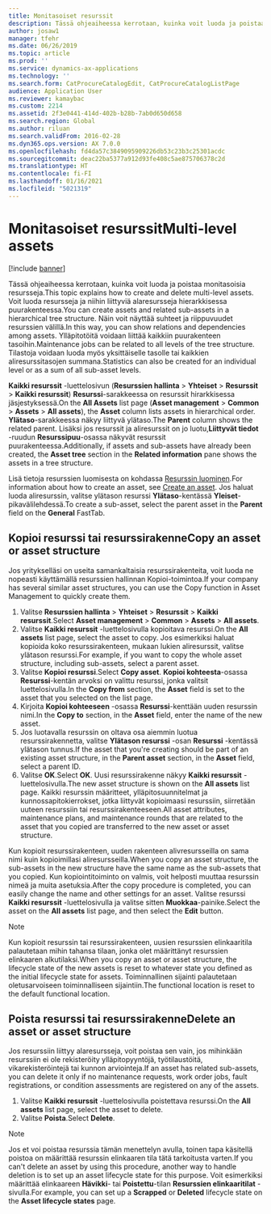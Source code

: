 ```yaml
---
title: Monitasoiset resurssit
description: Tässä ohjeaiheessa kerrotaan, kuinka voit luoda ja poistaa monitasoisia resursseja.
author: josaw1
manager: tfehr
ms.date: 06/26/2019
ms.topic: article
ms.prod: ''
ms.service: dynamics-ax-applications
ms.technology: ''
ms.search.form: CatProcureCatalogEdit, CatProcureCatalogListPage
audience: Application User
ms.reviewer: kamaybac
ms.custom: 2214
ms.assetid: 2f3e0441-414d-402b-b28b-7ab0d650d658
ms.search.region: Global
ms.author: riluan
ms.search.validFrom: 2016-02-28
ms.dyn365.ops.version: AX 7.0.0
ms.openlocfilehash: fd4da57c3849095909226db53c23b3c25301acdc
ms.sourcegitcommit: deac22ba5377a912d93fe408c5ae875706378c2d
ms.translationtype: HT
ms.contentlocale: fi-FI
ms.lasthandoff: 01/16/2021
ms.locfileid: "5021319"
---
```

# <a name="multi-level-assets"></a><span data-ttu-id="2ba49-103">Monitasoiset resurssit</span><span class="sxs-lookup"><span data-stu-id="2ba49-103">Multi-level assets</span></span>

[!include [banner](../../includes/banner.md)]

 

<span data-ttu-id="2ba49-104">Tässä ohjeaiheessa kerrotaan, kuinka voit luoda ja poistaa monitasoisia resursseja.</span><span class="sxs-lookup"><span data-stu-id="2ba49-104">This topic explains how to create and delete multi-level assets.</span></span> <span data-ttu-id="2ba49-105">Voit luoda resursseja ja niihin liittyviä alaresursseja hierarkkisessa puurakenteessa.</span><span class="sxs-lookup"><span data-stu-id="2ba49-105">You can create assets and related sub-assets in a hierarchical tree structure.</span></span> <span data-ttu-id="2ba49-106">Näin voit näyttää suhteet ja riippuvuudet resurssien välillä.</span><span class="sxs-lookup"><span data-stu-id="2ba49-106">In this way, you can show relations and dependencies among assets.</span></span> <span data-ttu-id="2ba49-107">Ylläpitotöitä voidaan liittää kaikkiin puurakenteen tasoihin.</span><span class="sxs-lookup"><span data-stu-id="2ba49-107">Maintenance jobs can be related to all levels of the tree structure.</span></span> <span data-ttu-id="2ba49-108">Tilastoja voidaan luoda myös yksittäiselle tasolle tai kaikkien aliresurssitasojen summana.</span><span class="sxs-lookup"><span data-stu-id="2ba49-108">Statistics can also be created for an individual level or as a sum of all sub-asset levels.</span></span>

<span data-ttu-id="2ba49-109">**Kaikki resurssit** -luettelosivun (**Resurssien hallinta** \> **Yhteiset** \> **Resurssit** \> **Kaikki resurssit**) **Resurssi**-sarakkeessa on resurssit hirarkkisessa jäsjestyksessä.</span><span class="sxs-lookup"><span data-stu-id="2ba49-109">On the **All Assets** list page (**Asset management** \> **Common** \> **Assets** \> **All assets**), the **Asset** column lists assets in hierarchical order.</span></span> <span data-ttu-id="2ba49-110">**Ylätaso**-sarakkeessa näkyy liittyvä ylätaso.</span><span class="sxs-lookup"><span data-stu-id="2ba49-110">The **Parent** column shows the related parent.</span></span> <span data-ttu-id="2ba49-111">Lisäksi jos resurssit ja aliresurssit on jo luotu,**Liittyvät tiedot** -ruudun **Resurssipuu**-osassa näkyvät resurssit puurakenteessa.</span><span class="sxs-lookup"><span data-stu-id="2ba49-111">Additionally, if assets and sub-assets have already been created, the **Asset tree** section in the **Related information** pane shows the assets in a tree structure.</span></span>

<span data-ttu-id="2ba49-112">Lisä tietoja resurssien luomisesta on kohdassa [Resurssin luominen](../objects/create-an-object.md).</span><span class="sxs-lookup"><span data-stu-id="2ba49-112">For information about how to create an asset, see [Create an asset](../objects/create-an-object.md).</span></span> <span data-ttu-id="2ba49-113">Jos haluat luoda aliresurssin, valitse ylätason resurssi **Ylätaso**-kentässä **Yleiset**-pikavälilehdessä.</span><span class="sxs-lookup"><span data-stu-id="2ba49-113">To create a sub-asset, select the parent asset in the **Parent** field on the **General** FastTab.</span></span>

## <a name="copy-an-asset-or-asset-structure"></a><span data-ttu-id="2ba49-114">Kopioi resurssi tai resurssirakenne</span><span class="sxs-lookup"><span data-stu-id="2ba49-114">Copy an asset or asset structure</span></span>

<span data-ttu-id="2ba49-115">Jos yritykselläsi on useita samankaltaisia resurssirakenteita, voit luoda ne nopeasti käyttämällä resurssien hallinnan Kopioi-toimintoa.</span><span class="sxs-lookup"><span data-stu-id="2ba49-115">If your company has several similar asset structures, you can use the Copy function in Asset Management to quickly create them.</span></span>

1. <span data-ttu-id="2ba49-116">Valitse **Resurssien hallinta** \> **Yhteiset** \> **Resurssit** \> **Kaikki resurssit**.</span><span class="sxs-lookup"><span data-stu-id="2ba49-116">Select **Asset management** \> **Common** \> **Assets** \> **All assets**.</span></span>
2. <span data-ttu-id="2ba49-117">Valitse **Kaikki resurssit** -luettelosivulla kopioitava resurssi.</span><span class="sxs-lookup"><span data-stu-id="2ba49-117">On the **All assets** list page, select the asset to copy.</span></span> <span data-ttu-id="2ba49-118">Jos esimerkiksi haluat kopioida koko resurssirakenteen, mukaan lukien aliresurssit, valitse ylätason resurssi.</span><span class="sxs-lookup"><span data-stu-id="2ba49-118">For example, if you want to copy the whole asset structure, including sub-assets, select a parent asset.</span></span>
3. <span data-ttu-id="2ba49-119">Valitse **Kopioi resurssi**.</span><span class="sxs-lookup"><span data-stu-id="2ba49-119">Select **Copy asset**.</span></span> <span data-ttu-id="2ba49-120">**Kopioi kohteesta**-osassa **Resurssi**-kentän arvoksi on valittu resurssi, jonka valitsit luettelosivulla.</span><span class="sxs-lookup"><span data-stu-id="2ba49-120">In the **Copy from** section, the **Asset** field is set to the asset that you selected on the list page.</span></span>
4. <span data-ttu-id="2ba49-121">Kirjoita **Kopioi kohteeseen** -osassa **Resurssi**-kenttään uuden resurssin nimi.</span><span class="sxs-lookup"><span data-stu-id="2ba49-121">In the **Copy to** section, in the **Asset** field, enter the name of the new asset.</span></span>
5. <span data-ttu-id="2ba49-122">Jos luotavalla resurssin on oltava osa aiemmin luotua resurssirakennetta, valitse **Ylätason resurssi** -osan **Resurssi** -kentässä ylätason tunnus.</span><span class="sxs-lookup"><span data-stu-id="2ba49-122">If the asset that you're creating should be part of an existing asset structure, in the **Parent asset** section, in the **Asset** field, select a parent ID.</span></span>
6. <span data-ttu-id="2ba49-123">Valitse **OK**.</span><span class="sxs-lookup"><span data-stu-id="2ba49-123">Select **OK**.</span></span> <span data-ttu-id="2ba49-124">Uusi resurssirakenne näkyy **Kaikki resurssit** -luettelosivulla.</span><span class="sxs-lookup"><span data-stu-id="2ba49-124">The new asset structure is shown on the **All assets** list page.</span></span> <span data-ttu-id="2ba49-125">Kaikki resurssin määritteet, ylläpitosuunnitelmat ja kunnossapitokierrokset, jotka liittyvät kopioimaasi resurssiin, siirretään uuteen resurssiin tai resurssirakenteeseen.</span><span class="sxs-lookup"><span data-stu-id="2ba49-125">All asset attributes, maintenance plans, and maintenance rounds that are related to the asset that you copied are transferred to the new asset or asset structure.</span></span>

<span data-ttu-id="2ba49-126">Kun kopioit resurssirakenteen, uuden rakenteen alivresursseilla on sama nimi kuin kopioimillasi aliresursseilla.</span><span class="sxs-lookup"><span data-stu-id="2ba49-126">When you copy an asset structure, the sub-assets in the new structure have the same name as the sub-assets that you copied.</span></span> <span data-ttu-id="2ba49-127">Kun kopiointitoiminto on valmis, voit helposti muuttaa resurssin nimeä ja muita asetuksia.</span><span class="sxs-lookup"><span data-stu-id="2ba49-127">After the copy procedure is completed, you can easily change the name and other settings for an asset.</span></span> <span data-ttu-id="2ba49-128">Valitse resurssi **Kaikki resurssit** -luettelosivulla ja valitse sitten **Muokkaa**-painike.</span><span class="sxs-lookup"><span data-stu-id="2ba49-128">Select the asset on the **All assets** list page, and then select the **Edit** button.</span></span>

> [!NOTE]
> <span data-ttu-id="2ba49-129">Kun kopioit resurssin tai resurssirakenteen, uusien resurssien elinkaaritila palautetaan mihin tahansa tilaan, jonka olet määrittänyt resurssien elinkaaren alkutilaksi.</span><span class="sxs-lookup"><span data-stu-id="2ba49-129">When you copy an asset or asset structure, the lifecycle state of the new assets is reset to whatever state you defined as the initial lifecycle state for assets.</span></span> <span data-ttu-id="2ba49-130">Toiminnallinen sijainti palautetaan oletusarvoiseen toiminnalliseen sijaintiin.</span><span class="sxs-lookup"><span data-stu-id="2ba49-130">The functional location is reset to the default functional location.</span></span>

## <a name="delete-an-asset-or-asset-structure"></a><span data-ttu-id="2ba49-131">Poista resurssi tai resurssirakenne</span><span class="sxs-lookup"><span data-stu-id="2ba49-131">Delete an asset or asset structure</span></span>

<span data-ttu-id="2ba49-132">Jos resurssiin liittyy alaresursseja, voit poistaa sen vain, jos mihinkään resurssiin ei ole rekisteröity ylläpitopyyntöjä, työtilaustöitä, vikarekisteröintejä tai kunnon arviointeja.</span><span class="sxs-lookup"><span data-stu-id="2ba49-132">If an asset has related sub-assets, you can delete it only if no maintenance requests, work order jobs, fault registrations, or condition assessments are registered on any of the assets.</span></span>

1. <span data-ttu-id="2ba49-133">Valitse **Kaikki resurssit** -luettelosivulla poistettava resurssi.</span><span class="sxs-lookup"><span data-stu-id="2ba49-133">On the **All assets** list page, select the asset to delete.</span></span>
2. <span data-ttu-id="2ba49-134">Valitse **Poista**.</span><span class="sxs-lookup"><span data-stu-id="2ba49-134">Select **Delete**.</span></span>

> [!NOTE]
> <span data-ttu-id="2ba49-135">Jos et voi poistaa resurssia tämän menettelyn avulla, toinen tapa käsitellä poistoa on määrittää resurssin elinkaaren tila tätä tarkoitusta varten.</span><span class="sxs-lookup"><span data-stu-id="2ba49-135">If you can't delete an asset by using this procedure, another way to handle deletion is to set up an asset lifecycle state for this purpose.</span></span> <span data-ttu-id="2ba49-136">Voit esimerkiksi määrittää elinkaareen **Hävikki**- tai **Poistettu**-tilan **Resurssien elinkaaritilat** -sivulla.</span><span class="sxs-lookup"><span data-stu-id="2ba49-136">For example, you can set up a **Scrapped** or **Deleted** lifecycle state on the **Asset lifecycle states** page.</span></span>
